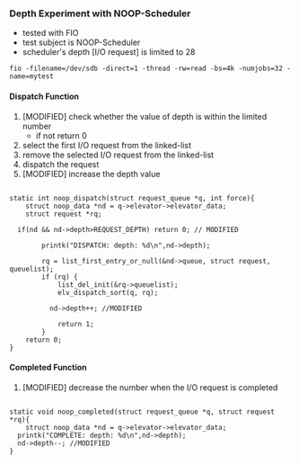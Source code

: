 ### Depth Experiment with NOOP-Scheduler  
- tested with FIO
- test subject is NOOP-Scheduler
- scheduler's depth [I/O request] is limited to 28

```
fio -filename=/dev/sdb -direct=1 -thread -rw=read -bs=4k -numjobs=32 -name=mytest

```

#### Dispatch Function
1. [MODIFIED] check whether the value of depth is within the limited number
   - if not return 0    
2. select the first I/O request from the linked-list   
3. remove the selected I/O request from the linked-list
4. dispatch the request
5. [MODIFIED] increase the depth value

```

static int noop_dispatch(struct request_queue *q, int force){
	struct noop_data *nd = q->elevator->elevator_data;
	struct request *rq;

  if(nd && nd->depth>REQUEST_DEPTH) return 0; // MODIFIED

        printk("DISPATCH: depth: %d\n",nd->depth);

      	rq = list_first_entry_or_null(&nd->queue, struct request, queuelist);
      	if (rq) {
      		list_del_init(&rq->queuelist);
      		elv_dispatch_sort(q, rq);

          nd->depth++; //MODIFIED

      		return 1;
      	}
	return 0;
}
```


#### Completed Function
1. [MODIFIED] decrease the number when the I/O request is completed

```

static void noop_completed(struct request_queue *q, struct request *rq){
	struct noop_data *nd = q->elevator->elevator_data;
  printk("COMPLETE: depth: %d\n",nd->depth);
  nd->depth--; //MODIFIED
}
```
